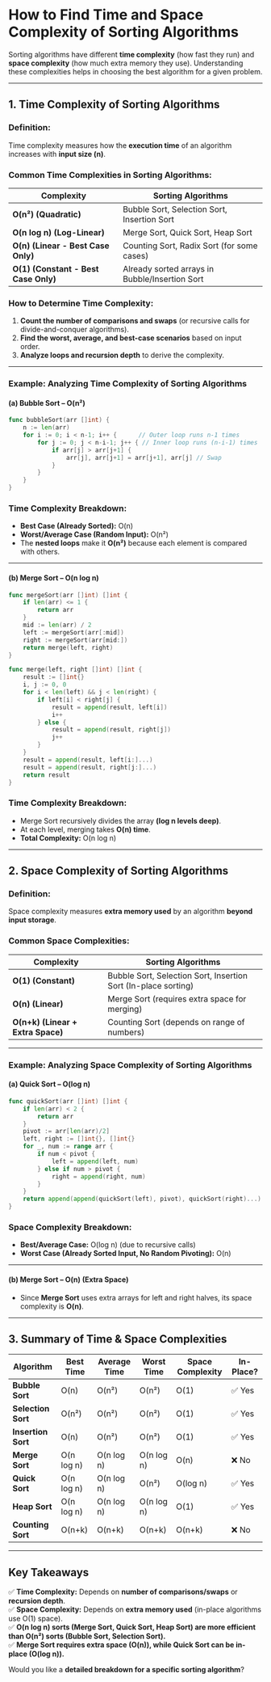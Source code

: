 # **How to Find Time and Space Complexity of Sorting Algorithms**  

Sorting algorithms have different **time complexity** (how fast they run) and **space complexity** (how much extra memory they use). Understanding these complexities helps in choosing the best algorithm for a given problem.  

---

## **1. Time Complexity of Sorting Algorithms**  

### **Definition:**  
Time complexity measures how the **execution time** of an algorithm increases with **input size (n)**.  

### **Common Time Complexities in Sorting Algorithms:**  
| Complexity | Sorting Algorithms |
|------------|-------------------|
| **O(n²) (Quadratic)** | Bubble Sort, Selection Sort, Insertion Sort |
| **O(n log n) (Log-Linear)** | Merge Sort, Quick Sort, Heap Sort |
| **O(n) (Linear - Best Case Only)** | Counting Sort, Radix Sort (for some cases) |
| **O(1) (Constant - Best Case Only)** | Already sorted arrays in Bubble/Insertion Sort |

### **How to Determine Time Complexity:**  
1. **Count the number of comparisons and swaps** (or recursive calls for divide-and-conquer algorithms).  
2. **Find the worst, average, and best-case scenarios** based on input order.  
3. **Analyze loops and recursion depth** to derive the complexity.  

---

### **Example: Analyzing Time Complexity of Sorting Algorithms**

#### **(a) Bubble Sort – O(n²)**
```go
func bubbleSort(arr []int) {
    n := len(arr)
    for i := 0; i < n-1; i++ {      // Outer loop runs n-1 times
        for j := 0; j < n-i-1; j++ { // Inner loop runs (n-i-1) times
            if arr[j] > arr[j+1] {
                arr[j], arr[j+1] = arr[j+1], arr[j] // Swap
            }
        }
    }
}
```
### **Time Complexity Breakdown:**  
- **Best Case (Already Sorted):** O(n)  
- **Worst/Average Case (Random Input):** O(n²)  
- The **nested loops** make it **O(n²)** because each element is compared with others.

---

#### **(b) Merge Sort – O(n log n)**
```go
func mergeSort(arr []int) []int {
    if len(arr) <= 1 {
        return arr
    }
    mid := len(arr) / 2
    left := mergeSort(arr[:mid])
    right := mergeSort(arr[mid:])
    return merge(left, right)
}

func merge(left, right []int) []int {
    result := []int{}
    i, j := 0, 0
    for i < len(left) && j < len(right) {
        if left[i] < right[j] {
            result = append(result, left[i])
            i++
        } else {
            result = append(result, right[j])
            j++
        }
    }
    result = append(result, left[i:]...)
    result = append(result, right[j:]...)
    return result
}
```
### **Time Complexity Breakdown:**  
- Merge Sort recursively divides the array **(log n levels deep)**.  
- At each level, merging takes **O(n) time**.  
- **Total Complexity:** O(n log n)  

---

## **2. Space Complexity of Sorting Algorithms**  

### **Definition:**  
Space complexity measures **extra memory used** by an algorithm **beyond input storage**.

### **Common Space Complexities:**
| Complexity | Sorting Algorithms |
|------------|-------------------|
| **O(1) (Constant)** | Bubble Sort, Selection Sort, Insertion Sort (In-place sorting) |
| **O(n) (Linear)** | Merge Sort (requires extra space for merging) |
| **O(n+k) (Linear + Extra Space)** | Counting Sort (depends on range of numbers) |

---

### **Example: Analyzing Space Complexity of Sorting Algorithms**

#### **(a) Quick Sort – O(log n)**
```go
func quickSort(arr []int) []int {
    if len(arr) < 2 {
        return arr
    }
    pivot := arr[len(arr)/2]
    left, right := []int{}, []int{}
    for _, num := range arr {
        if num < pivot {
            left = append(left, num)
        } else if num > pivot {
            right = append(right, num)
        }
    }
    return append(append(quickSort(left), pivot), quickSort(right)...)
}
```
### **Space Complexity Breakdown:**
- **Best/Average Case:** O(log n) (due to recursive calls)  
- **Worst Case (Already Sorted Input, No Random Pivoting):** O(n)  

---

#### **(b) Merge Sort – O(n) (Extra Space)**
- Since **Merge Sort** uses extra arrays for left and right halves, its space complexity is **O(n)**.

---

## **3. Summary of Time & Space Complexities**
| Algorithm | Best Time | Average Time | Worst Time | Space Complexity | In-Place? |
|-----------|----------|--------------|------------|------------------|-----------|
| **Bubble Sort** | O(n) | O(n²) | O(n²) | O(1) | ✅ Yes |
| **Selection Sort** | O(n²) | O(n²) | O(n²) | O(1) | ✅ Yes |
| **Insertion Sort** | O(n) | O(n²) | O(n²) | O(1) | ✅ Yes |
| **Merge Sort** | O(n log n) | O(n log n) | O(n log n) | O(n) | ❌ No |
| **Quick Sort** | O(n log n) | O(n log n) | O(n²) | O(log n) | ✅ Yes |
| **Heap Sort** | O(n log n) | O(n log n) | O(n log n) | O(1) | ✅ Yes |
| **Counting Sort** | O(n+k) | O(n+k) | O(n+k) | O(n+k) | ❌ No |

---

## **Key Takeaways**
✅ **Time Complexity:** Depends on **number of comparisons/swaps** or **recursion depth**.  
✅ **Space Complexity:** Depends on **extra memory used** (in-place algorithms use O(1) space).  
✅ **O(n log n) sorts (Merge Sort, Quick Sort, Heap Sort) are more efficient than O(n²) sorts (Bubble Sort, Selection Sort).**  
✅ **Merge Sort requires extra space (O(n)), while Quick Sort can be in-place (O(log n)).**  

Would you like a **detailed breakdown for a specific sorting algorithm**?